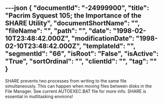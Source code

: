 ---json
{
  "documentId": "-24999900",
  "title": "Pacrim Syquest 105; the Importance of the SHARE Utility",
  "documentShortName": "",
  "fileName": "",
  "path": "",
  "date": "1998-02-10T23:48:42.000Z",
  "modificationDate": "1998-02-10T23:48:42.000Z",
  "templateId": "",
  "segmentId": "66",
  "isRoot": "False",
  "isActive": "True",
  "sortOrdinal": "",
  "clientId": "",
  "tag": ""
}
---

SHARE prevents two processes from writing to the same file simultaneously. This can happen when moving files between disks in the File Manager. See current AUTOEXEC.BAT file for more info. SHARE is essential in multitasking environs!
